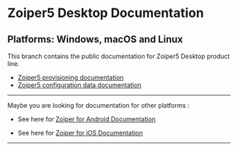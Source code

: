 # **Zoiper5 Desktop Documentation**

## **Platforms**: **Windows, macOS and Linux**

This branch contains the public documentation for Zoiper5 Desktop product line.

* [Zoiper5 provisioning documentation](provisioning.md)
* [Zoiper5 configuration data documentation](configuration-data.md)

* * *

Maybe you are looking for documentation for other platforms :

* See here for [Zoiper for Android Documentation](https://github.com/ZoiPer/public-docs/tree/Android)

* See here for [Zoiper for iOS Documentation](https://github.com/ZoiPer/public-docs/tree/iOS)

* * *
